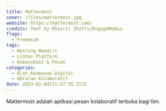 ```yaml
---
title: Mattermost
cover: /files/mattermost.jpg
website: https://mattermost.com/
credits: Text by Khairil Zhafri/EngageMedia.
flags:
  - Freemium
tags:
  - Hosting Mandiri
  - Lintas Platform
  - Komunikasi & Pesan
categories:
  - Alat Keamanan Digital
  - Obrolan Kolaboratif
date: 2023-02-04T21:57:35.157Z
---
```

Mattermost adalah aplikasi pesan kolaboratif terbuka bagi tim.